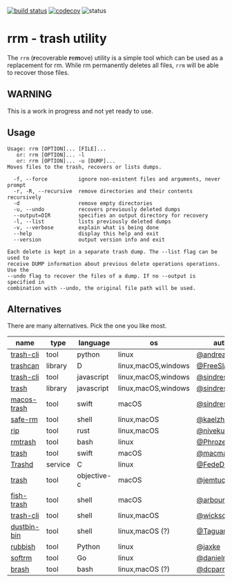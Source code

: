 [![build status](https://travis-ci.org/likle/rrm.svg?branch=master)](https://travis-ci.org/likle/rrm) 
[![codecov](https://codecov.io/gh/likle/rrm/branch/master/graph/badge.svg)](https://codecov.io/gh/likle/rrm)
![status](https://img.shields.io/badge/status-not_released-red.svg?longCache=true&style=flat)

# rrm - trash utility
The ``rrm`` (**r**ecoverable **r**e**m**ove) utility is a simple tool which can be 
used as a replacement for rm. While rm permanently deletes all files, ``rrm`` 
will be able to recover those files.
    
## WARNING
This is a work in progress and not yet ready to use.

## Usage
```
Usage: rrm [OPTION]... [FILE]...
   or: rrm [OPTION]... -l
   or: rrm [OPTION]... -u [DUMP]...
Moves files to the trash, recovers or lists dumps.

  -f, --force          ignore non-existent files and arguments, never prompt
  -r, -R, --recursive  remove directories and their contents recursively
  -d                   remove empty directories
  -u, --undo           recovers previously deleted dumps
  --output=DIR         specifies an output directory for recovery
  -l, --list           lists previously deleted dumps
  -v, --verbose        explain what is being done
  --help               display this help and exit
  --version            output version info and exit

Each delete is kept in a separate trash dump. The --list flag can be used to
receive DUMP information about previous delete operations operations. Use the
--undo flag to recover the files of a dump. If no --output is specified in
combination with --undo, the original file path will be used.
``` 

## Alternatives
There are many alternatives. Pick the one you like most.

| name                                                       | type    | language    | os                  | author                                              |
|------------------------------------------------------------|---------|-------------|---------------------|-----------------------------------------------------|
| [trash-cli](https://github.com/andreafrancia/trash-cli)    | tool    | python      | linux               | [@andreafrancia](https://github.com/andreafrancia/) |
| [trashcan](https://github.com/FreeSlave/trashcan)          | library | D           | linux,macOS,windows | [@FreeSlave](https://github.com/FreeSlave/)         |
| [trash-cli](https://github.com/sindresorhus/trash-cli)     | tool    | javascript  | linux,macOS,windows | [@sindresorhus](https://github.com/sindresorhus/)   |
| [trash](https://github.com/sindresorhus/trash)             | library | javascript  | linux,macOS,windows | [@sindresorhus](https://github.com/sindresorhus/)   |
| [macos-trash](https://github.com/sindresorhus/macos-trash) | tool    | swift       | macOS               | [@sindresorhus](https://github.com/sindresorhus/)   |
| [safe-rm](https://github.com/kaelzhang/shell-safe-rm)      | tool    | shell       | linux,macOS         | [@kaelzhang](https://github.com/kaelzhang/)         |
| [rip](https://github.com/nivekuil/rip)                     | tool    | rust        | linux,macOS         | [@nivekuil](https://github.com/nivekuil/)           |
| [rmtrash](https://github.com/PhrozenByte/rmtrash)          | tool    | bash        | linux               | [@PhrozenByte](https://github.com/PhrozenByte/)     |
| [trash](https://github.com/macmade/trash)                  | tool    | swift       | macOS               | [@macmade](https://github.com/macmade/)             |
| [Trashd](https://github.com/FedeDP/Trashd)                 | service | C           | linux               | [@FedeDP](https://github.com/FedeDP/)               |
| [trash](https://github.com/jemtucker/trash)                | tool    | objective-c | macOS               | [@jemtucker](https://github.com/jemtucker/)         |
| [fish-trash](https://github.com/arbourd/fish-trash)        | tool    | shell       | macOS               | [@arbourd](https://github.com/arbourd/)             |
| [trash-cli](https://github.com/wicksome/trash-cli)         | tool    | shell       | linux,macOS         | [@wicksome](https://github.com/wicksome/)           |
| [dustbin-bin](https://github.com/Taguar258/dustbin-bin)    | tool    | shell       | linux,macOS (?)     | [@Taguar258](https://github.com/Taguar258/)         |
| [rubbish](https://github.com/jaxke/rubbish)                | tool    | Python      | linux               | [@jaxke](https://github.com/jaxke/)                 |
| [softrm](https://github.com/danielmanesku/softrm)          | tool    | Go          | linux               | [@danielmanesku](https://github.com/danielmanesku/) |
| [brash](https://gist.github.com/dcparris/2508959)          | tool    | bash        | linux,macOS (?)     | [@dcparris](https://github.com/dcparris/)           |
